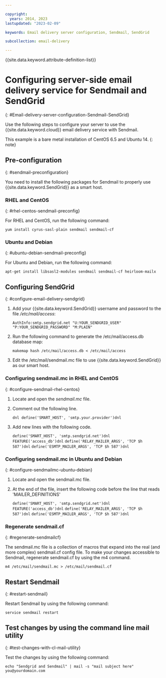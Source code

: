 ```yaml
---

copyright:
  years: 2014, 2023
lastupdated: "2023-02-09"

keywords: Email delivery server configuration, Sendmail, SendGrid

subcollection: email-delivery

---
```


{{site.data.keyword.attribute-definition-list}}

# Configuring server-side email delivery service for Sendmail and SendGrid
{: #Email-delivery-server-configuration-Sendmail-SendGrid}

Use the following steps to configure your server to use the {{site.data.keyword.cloud}} email delivery service with Sendmail.

This example is a bare metal installation of CentOS 6.5 and Ubuntu 14.
{: note}

## Pre-configuration
{: #sendmail-preconfiguration}

You need to install the following packages for Sendmail to properly use {{site.data.keyword.SendGrid}} as a smart host.

### RHEL and CentOS
{: #rhel-centos-sendmail-preconfig}

For RHEL and CentOS, run the following command:

   `yum install cyrus-sasl-plain sendmail sendmail-cf`

### Ubuntu and Debian
{: #ubuntu-debian-sendmail-preconfig}

For Ubuntu and Debian, run the following command:

   `apt-get install libsasl2-modules sendmail sendmail-cf heirloom-mailx`

## Configuring SendGrid
{: #configure-email-delivery-sendgrid}

1. Add your {{site.data.keyword.SendGrid}} username and password to the file _/etc/mail/access_:

   `AuthInfo:smtp.sendgrid.net "U:YOUR_SENDGRID_USER" "P:YOUR_SENDGRID_PASSWORD" "M:PLAIN"`

2. Run the following command to generate the /etc/mail/access.db database map:

   `makemap hash /etc/mail/access.db < /etc/mail/access`

3. Edit the /etc/mail/sendmail.mc file to use {{site.data.keyword.SendGrid}} as our smart host.

### Configuring sendmail.mc in RHEL and CentOS
{: #configure-sendmail-rhel-centos}

1. Locate and open the _sendmail.mc_ file.
2. Comment out the following line.

   `dnl define('SMART_HOST', 'smtp.your.provider')dnl`

3. Add new lines with the following code.

   `define('SMART_HOST', 'smtp.sendgrid.net')dnl`
   `FEATURE('access_db')dnl`
   `define('RELAY_MAILER_ARGS', 'TCP $h 587')dnl`
   `define('ESMTP_MAILER_ARGS', 'TCP $h 587')dnl`

### Configuring sendmail.mc in Ubuntu and Debian
{: #configure-sendmailmc-ubuntu-debian}

1. Locate and open the sendmail.mc file.
2. At the end of the file, insert the following code before the line that reads 'MAILER_DEFINITIONS'

   `define('SMART_HOST', 'smtp.sendgrid.net')dnl`
   `FEATURE('access_db')dnl`
   `define('RELAY_MAILER_ARGS', 'TCP $h 587')dnl`
   `define('ESMTP_MAILER_ARGS', 'TCP $h 587')dnl`

### Regenerate sendmail.cf
{: #regenerate-sendmailcf}

The sendmail.mc file is a collection of macros that expand into the real (and more complex) sendmail.cf config file. To make your changes accessible to Sendmail, regenerate sendmail.cf by using the m4 command.

   `m4 /etc/mail/sendmail.mc > /etc/mail/sendmail.cf`

## Restart Sendmail
{: #restart-sendmail}

Restart Sendmail by using the following command:

   `service sendmail restart`

## Test changes by using the command line mail utility
{: #test-changes-with-cl-mail-utility}

Test the changes by using the following command:

   `echo "Sendgrid and Sendmail" | mail -s "mail subject here" you@yourdomain.com`
